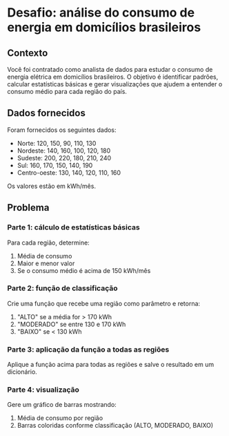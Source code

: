 # Desafio: análise do consumo de energia em domicílios brasileiros

## Contexto

Você foi contratado como analista de dados para estudar o consumo de energia
elétrica em domicílios brasileiros. O objetivo é identificar padrões, calcular
estatísticas básicas e gerar visualizações que ajudem a entender o consumo médio
para cada região do país.

## Dados fornecidos

Foram fornecidos os seguintes dados:

- Norte: 120, 150, 90, 110, 130
- Nordeste: 140, 160, 100, 120, 180
- Sudeste: 200, 220, 180, 210, 240
- Sul: 160, 170, 150, 140, 190
- Centro-oeste: 130, 140, 120, 110, 160

Os valores estão em kWh/mês.

## Problema

### Parte 1: cálculo de estatísticas básicas

Para cada região, determine:

1. Média de consumo
2. Maior e menor valor
3. Se o consumo médio é acima de 150 kWh/mês

### Parte 2: função de classificação

Crie uma função que recebe uma região como parâmetro e retorna:

1. "ALTO" se a média for > 170 kWh
2. "MODERADO" se entre 130 e 170 kWh
3. "BAIXO" se < 130 kWh

### Parte 3: aplicação da função a todas as regiões

Aplique a função acima para todas as regiões e salve o resultado em um
dicionário.

### Parte 4: visualização

Gere um gráfico de barras mostrando:

1. Média de consumo por região
2. Barras coloridas conforme classificação (ALTO, MODERADO, BAIXO)
